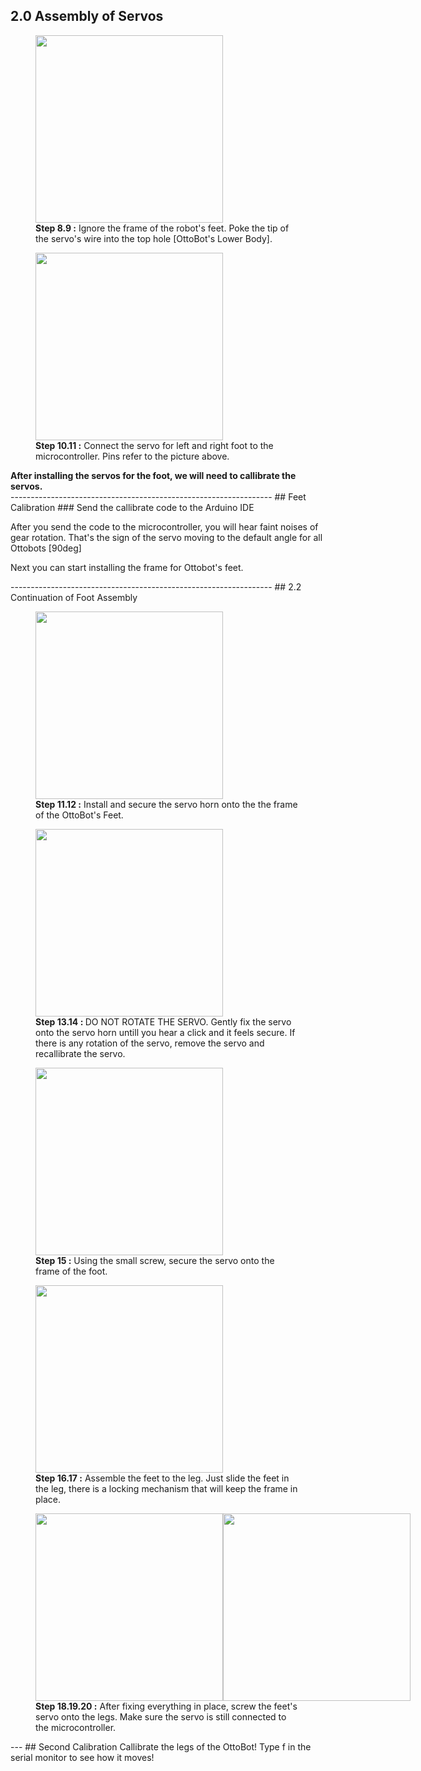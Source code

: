 ## 2.0 Assembly of Servos
<figure>
        <div style="display:flex;flex-direction:row">
            <img src="../img/step16_17_Ottobot.png" style="height:300px"/>
        </div>
    <figcaption>
        <strong>Step 8.9 :</strong> Ignore the frame of the robot's feet. Poke the tip of the servo's wire into the top hole [OttoBot's Lower Body].
    </figcaption>
</figure>

<figure>
        <div style="display:flex;flex-direction:row">
            <img src="../img/step20_Ottobot.png" style="height:300px"/>
        </div>
    <figcaption>
        <strong>Step 10.11 :</strong> Connect the servo for left and right foot to the microcontroller. Pins refer to the picture above. 
    </figcaption>
</figure>

<figcaption><strong>After installing the servos for the foot, we will need to callibrate the servos. </strong></figcaption>
-----------------------------------------------------------------
## Feet Calibration 
### Send the callibrate code to the Arduino IDE
<div id="after-upload">
	<p>
		After you send the code to the microcontroller, you will hear faint noises of gear rotation.
		That's the sign of the servo moving to the default angle for all Ottobots [90deg]
	</p>
	<p>
		Next you can start installing the frame for Ottobot's feet.
	</p>
</div>
-----------------------------------------------------------------
## 2.2  Continuation of Foot Assembly
<figure>
        <div style="display:flex;flex-direction:row">
            <img src="../img/LegStep18_19_.png" style="height:300px"/>
        </div>
    <figcaption>
        <strong>Step 11.12 :</strong> Install and secure the servo horn onto the the frame of the OttoBot's Feet. 
    </figcaption>
</figure>
<figure>
        <div style="display:flex;flex-direction:row">
            <img src="../img/step13_14_Ottobot.png" style="height:300px"/>
        </div>
    <figcaption>
        <strong>Step 13.14 : </strong> DO NOT ROTATE THE SERVO. Gently fix the servo onto the servo horn untill you hear a click and it feels secure. If there is any rotation of the servo, remove the servo and recallibrate the servo.
    </figcaption>
</figure>

<figure>
        <div style="display:flex;flex-direction:row">
            <img src="../img/step15_Ottobot.png" style="height:300px"/>
        </div>
    <figcaption>
        <strong>Step 15 :</strong> Using the small screw, secure the servo onto the frame of the foot. 
    </figcaption>
</figure>

<figure>
        <div style="display:flex;flex-direction:row">
            <img src="../img/step16_17_Ottobot.png" style="height:300px"/>
        </div>
    <figcaption>
        <strong>Step 16.17 :</strong> Assemble the feet to the leg. Just slide the feet in the leg, there is a locking mechanism that will keep the frame in place.
    </figcaption>
</figure>

<figure>
        <div style="display:flex;flex-direction:row">
            <img src="../img/step18_19_Ottobot.png" style="height:300px"/>
            <img src="../img/step20_Ottobot.png" style="height:300px"/>
        </div>
    <figcaption>
        <strong>Step 18.19.20 :</strong> After fixing everything in place, screw the feet's servo onto the legs. 
        Make sure the servo is still connected to the microcontroller.
    </figcaption>
</figure>
---
## Second Calibration
Callibrate the legs of the OttoBot! Type f in the serial monitor to see how it moves! 


